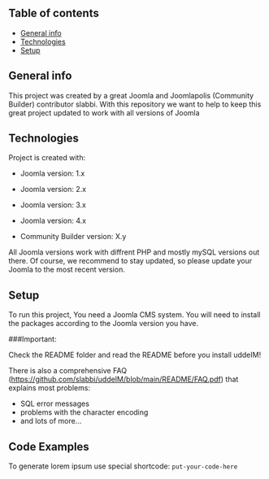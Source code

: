 ## Table of contents
* [General info](#general-info)
* [Technologies](#technologies)
* [Setup](#setup)

## General info
This project was created by a great Joomla and Joomlapolis (Community Builder) contributor slabbi.
With this repository we want to help to keep this great project updated to work with all versions of Joomla
	
## Technologies
Project is created with:
* Joomla version: 1.x
* Joomla version: 2.x
* Joomla version: 3.x
* Joomla version: 4.x

* Community Builder version: X.y

All Joomla versions work with diffrent PHP and mostly mySQL versions out there.
Of course, we recommend to stay updated, so please update your Joomla to the most recent version.
	
## Setup
To run this project, You need a Joomla CMS system. You will need to install the packages according to the Joomla version you have.

###Important:

Check the README folder and read the README before you install uddeIM!

There is also a comprehensive FAQ (https://github.com/slabbi/uddeIM/blob/main/README/FAQ.pdf) that explains most problems:
 - SQL error messages
 - problems with the character encoding
 - and lots of more...

## Code Examples
To generate lorem ipsum use special shortcode: `put-your-code-here`
